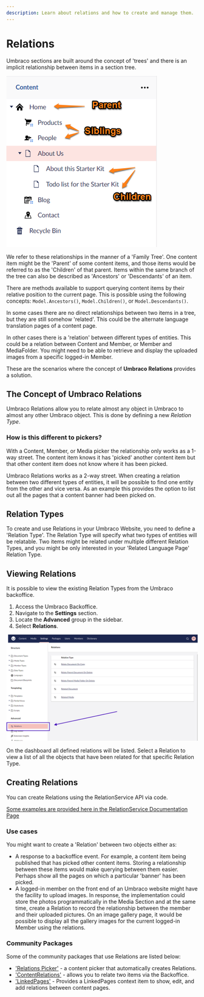 ```yaml
---
description: Learn about relations and how to create and manage them.
---
```


# Relations

Umbraco sections are built around the concept of 'trees' and there is an implicit relationship between items in a section tree.

![Parent, Siblings & Children](../../../../10/umbraco-cms/fundamentals/data/images/parent-siblings-children.png)

We refer to these relationships in the manner of a 'Family Tree'. One content item might be the 'Parent' of some content items, and those items would be referred to as the 'Children' of that parent. Items within the same branch of the tree can also be described as 'Ancestors' or 'Descendants' of an item.

There are methods available to support querying content items by their relative position to the current page. This is possible using the following concepts: `Model.Ancestors()`, `Model.Children()`, or `Model.Descendants()`.

In some cases there are no direct relationships between two items in a tree, but they are still somehow 'related'. This could be the alternate language translation pages of a content page.

In other cases there is a 'relation' between different types of entities. This could be a relation between Content and Member, or Member and MediaFolder. You might need to be able to retrieve and display the uploaded images from a specific logged-in Member.

These are the scenarios where the concept of **Umbraco Relations** provides a solution.

## The Concept of Umbraco Relations

Umbraco Relations allow you to relate almost any object in Umbraco to almost any other Umbraco object. This is done by defining a new _Relation Type_.

### How is this different to pickers?

With a Content, Member, or Media picker the relationship only works as a 1-way street. The content item knows it has 'picked' another content item but that other content item does not know where it has been picked.

Umbraco Relations works as a 2-way street. When creating a relation between two different types of entities, it will be possible to find one entity from the other and vice versa. As an example this provides the option to list out all the pages that a content banner had been picked on.

## Relation Types

To create and use Relations in your Umbraco Website, you need to define a 'Relation Type'. The Relation Type will specify what two types of entities will be relatable. Two items might be related under multiple different Relation Types, and you might be only interested in your 'Related Language Page' Relation Type.

## Viewing Relations

It is possible to view the existing Relation Types from the Umbraco backoffice.

1. Access the Umbraco Backoffice.
2. Navigate to the **Settings** section.
3. Locate the **Advanced** group in the sidebar.
4. Select **Relations**.

![View Relations](images/Relations-in-the-backoffice.png)

On the dashboard all defined relations will be listed. Select a Relation to view a list of all the objects that have been related for that specific Relation Type.

## Creating Relations

You can create Relations using the RelationService API via code.

[Some examples are provided here in the RelationService Documentation Page](../../reference/management/using-services/relationservice.md)

### Use cases

You might want to create a 'Relation' between two objects either as:

* A response to a backoffice event. For example, a content item being published that has picked other content items. Storing a relationship between these items would make querying between them easier. Perhaps show all the pages on which a particular 'banner' has been picked.
* A logged-in member on the front end of an Umbraco website might have the facility to upload images. In response, the implementation could store the photos programmatically in the Media Section and at the same time, create a Relation to record the relationship between the member and their uploaded pictures. On an image gallery page, it would be possible to display all the gallery images for the current logged-in Member using the relations.

### Community Packages

Some of the community packages that use Relations are listed below:

* ['Relations Picker'](https://our.umbraco.com/packages/backoffice-extensions/relations-picker/) - a content picker that automatically creates Relations.
* ['ContentRelations'](https://our.umbraco.com/packages/backoffice-extensions/contentrelations/) - allows you to relate two items via the Backoffice.
* ['LinkedPages'](https://our.umbraco.com/packages/backoffice-extensions/linked-pages/) - Provides a LinkedPages context item to show, edit, and add relations between content pages.
